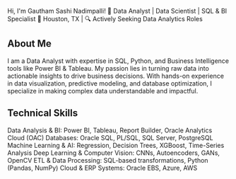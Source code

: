 Hi, I'm Gautham Sashi Nadimpalli!
🚀 Data Analyst | Data Scientist | SQL & BI Specialist
📍 Houston, TX | 🔍 Actively Seeking Data Analytics Roles

## About Me
I am a Data Analyst with expertise in SQL, Python, and Business Intelligence tools like Power BI & Tableau. My passion lies in turning raw data into actionable insights to drive business decisions. With hands-on experience in data visualization, predictive modeling, and database optimization, I specialize in making complex data understandable and impactful.

## Technical Skills
Data Analysis & BI: Power BI, Tableau, Report Builder, Oracle Analytics Cloud (OAC)
Databases: Oracle SQL, PL/SQL, SQL Server, PostgreSQL
Machine Learning & AI: Regression, Decision Trees, XGBoost, Time-Series Analysis
Deep Learning & Computer Vision: CNNs, Autoencoders, GANs, OpenCV
ETL & Data Processing: SQL-based transformations, Python (Pandas, NumPy)
Cloud & ERP Systems: Oracle EBS, Azure, AWS


<!---
GauthamVarma11/GauthamVarma11 is a ✨ special ✨ repository because its `README.md` (this file) appears on your GitHub profile.
You can click the Preview link to take a look at your changes.
--->
